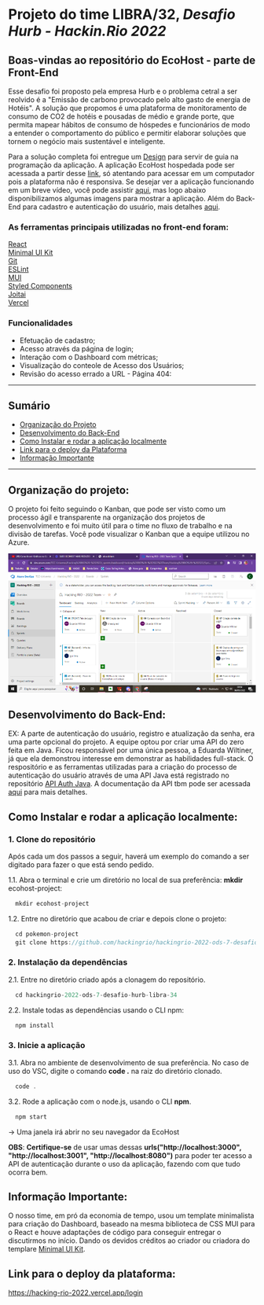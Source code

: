 # Projeto do time LIBRA/32, *Desafio Hurb -  Hackin.Rio 2022*

## Boas-vindas ao repositório do EcoHost - parte de Front-End

Esse desafio foi proposto pela empresa Hurb e o problema cetral a ser reolvido é a "Emissão de carbono provocado pelo alto gasto de energia de Hotéis". A solução que propomos é uma plataforma de monitoramento de consumo de CO2 de hotéis e pousadas de médio e grande porte, que permita mapear hábitos de consumo de hóspedes e funcionários de modo a entender o comportamento do público e permitir elaborar soluções que tornem o negócio mais sustentável e inteligente. 

Para a solução completa foi entregue um [Design](https://www.figma.com/file/lvi4bRgLUf50g6he36891R/Hacking.Rio---2022?node-id=0%3A1) para servir de guia na programação da aplicação. A aplicação EcoHost hospedada pode ser acessada a partir desse [link](https://hacking-rio-2022.vercel.app/login), só atentando para acessar em um computador pois a plataforma não é responsiva. Se desejar ver a aplicação funcionando em um breve vídeo, você pode assistir [aqui](https://youtu.be/GvWNm6gEj24), mas logo abaixo disponibilizamos algumas imagens para mostrar a aplicação. Além do Back-End para cadastro e autenticação do usuário, mais detalhes [aqui](https://github.com/hackingrio/hackingrio-2022-ods-7-desafio-hurb-libra-34/tree/develop).
### As ferramentas principais utilizadas no front-end foram:

[React](https://reactjs.org/)<br>
[Minimal UI Kit](https://github.com/minimal-ui-kit/material-kit-react/)<br>
[Git](https://git-scm.com/)<br>
[ESLint](https://eslint.org/)<br>
[MUI](https://mui.com/pt/)<br>
[Styled Components](https://www.styled-components.com/)<br>
[Joitai](https://jotai.org/)<br>
[Vercel](https://vercel.com/)<br>

### Funcionalidades
- Efetuação de cadastro;
- Acesso através da página de login;
- Interação com o Dashboard com métricas;
- Visualização do conteole de Acesso dos Usuários; 
- Revisão do acesso errado a URL - Página 404:

---

## Sumário

- [Organização do Projeto](#organização-do-projeto)
- [Desenvolvimento do Back-End](#desenvolvimento-do-back-end)
- [Como Instalar e rodar a aplicação localmente](#como-instalar-e-rodar-a-aplicação-localmente)
- [Link para o deploy da Plataforma](#link-para-o-deploy-da-plataforma)
- [Informação Importante](#imformação-importante)

---

## Organização do projeto:

O projeto foi feito seguindo o Kanban, que pode ser visto como um processo ágil e transparente na organização dos projetos de desenvolvimento e foi muito útil para o time no fluxo de trabalho e na divisão de tarefas. Você pode visualizar o Kanban que a equipe utilizou no Azure.

<div align="center">
  <img src="./images/azure.png" margin="10px" width="700" alt="azure"/>
</div>

## Desenvolvimento do Back-End:

EX: A parte de autenticação do usuário, registro e atualização da senha, era uma parte opcional do projeto. A equipe optou por criar uma API do zero feita em Java. Ficou responsável por uma única pessoa, a Eduarda Wiltiner, já que ela demonstrou interesse em demonstrar as habilidades full-stack. O respositório e as ferramentas utilizadas para a criação do processo de autenticação do usuário através de uma API Java está registrado no repositório [API Auth Java](https://github.com/dudawiltiner/api-auth-java). A documentação da API tbm pode ser acessada [aqui](https://api-auth-java.herokuapp.com/swagger-ui.html) para mais detalhes.

## Como Instalar e rodar a aplicação localmente:

### 1. Clone do repositório

Após cada um dos passos a seguir, haverá um exemplo do comando a ser digitado para fazer o que está sendo pedido.

1.1. Abra o terminal e crie um diretório no local de sua preferência:
**mkdir** ecohost-project:

```javascript
  mkdir ecohost-project
```

1.2. Entre no diretório que acabou de criar e depois clone o projeto:

```javascript
  cd pokemon-project
  git clone https://github.com/hackingrio/hackingrio-2022-ods-7-desafio-hurb-libra-34.git
```
### 2. Instalação da dependências

2.1. Entre no diretório criado após a clonagem do repositório.

```javascript
  cd hackingrio-2022-ods-7-desafio-hurb-libra-34
```

2.2. Instale todas as dependências usando o CLI npm:

```javascript
  npm install
```

### 3. Inicie a aplicação

3.1. Abra no ambiente de desenvolvimento de sua preferência. No caso de uso do VSC, digite o comando **code .** na raiz do diretório clonado.

```javascript
  code .
```
3.2. Rode a aplicação com o node.js, usando o CLI **npm**.

```javascript
  npm start
```
-> Uma janela irá abrir no seu navegador da EcoHost

**OBS**: **Certifique-se** de usar umas dessas **urls("http://localhost:3000", "http://localhost:3001", "http://localhost:8080")** para poder ter acesso a API de autenticação durante o uso da aplicação, fazendo com que tudo ocorra bem.

## Informação Importante:

O nosso time, em pró da economia de tempo, usou um template minimalista para criação do Dashboard, baseado na mesma biblioteca de CSS MUI para o React e houve adaptações de código para conseguir entregar o discutirmos no início. Dando os devidos créditos ao criador ou criadora do templare [Minimal UI Kit](https://github.com/minimal-ui-kit/material-kit-react).

## Link para o deploy da plataforma:
https://hacking-rio-2022.vercel.app/login


